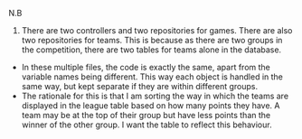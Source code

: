 N.B

1) There are two controllers and two repositories for games. There are also two repositories for teams. This is because as there are two groups in the competition, there are two tables for teams alone in the database.
- In these multiple files, the code is exactly the same, apart from the variable names being different. This way each object is handled in the same way, but kept separate if they are within different groups.
- The rationale for this is that I am sorting the way in which the teams are displayed in the league table based on how many points they have. A team may be at the top of their group but have less points than the winner of the other group. I want the table to reflect this behaviour.
